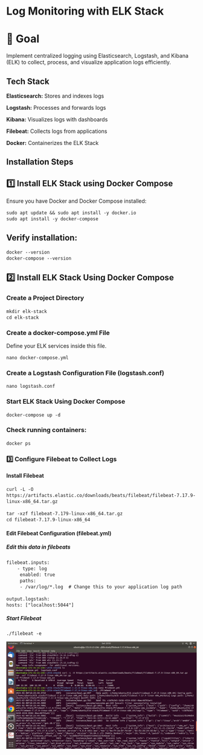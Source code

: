 # Log Monitoring with ELK Stack

# 📌  Goal

Implement centralized logging using Elasticsearch, Logstash, and Kibana (ELK) to collect, process, and visualize application logs efficiently.




## Tech Stack

**Elasticsearch:** Stores and indexes logs

**Logstash:** Processes and forwards logs

**Kibana:** Visualizes logs with dashboards

**Filebeat:**  Collects logs from applications

**Docker:**  Containerizes the ELK Stack


## Installation Steps

## 1️⃣ Install ELK Stack using Docker Compose

Ensure you have Docker and Docker Compose installed:



    sudo apt update && sudo apt install -y docker.io
    sudo apt install -y docker-compose


## Verify installation:



    docker --version
    docker-compose --version
  
## 2️⃣ Install ELK Stack Using Docker Compose
### Create a Project Directory


    mkdir elk-stack 
    cd elk-stack

 ### Create a docker-compose.yml File
 Define your ELK services inside this file.
 
    nano docker-compose.yml

### Create a Logstash Configuration File (logstash.conf)

    nano logstash.conf
    

 
    

### Start ELK Stack Using Docker Compose
    docker-compose up -d

### Check running containers:
    docker ps

    
### 3️⃣ Configure Filebeat to Collect Logs
#### Install Filebeat
    curl -L -O https://artifacts.elastic.co/downloads/beats/filebeat/filebeat-7.17.9-linux-x86_64.tar.gz

    tar -xzf filebeat-7.179-linux-x86_64.tar.gz
    cd filebeat-7.17.9-linux-x86_64

 #### Edit Filebeat Configuration (filebeat.yml)

 ##### Edit this data in filebeats
    filebeat.inputs:
        - type: log
         enabled: true
         paths:
         - /var/log/*.log  # Change this to your application log path

    output.logstash:
    hosts: ["localhost:5044"]


##### Start Filebeat
    ./filebeat -e

![staticwebsite](image.png)

